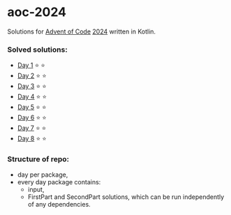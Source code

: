 # aoc-2024

Solutions for [Advent of Code](https://adventofcode.com/) [2024](https://adventofcode.com/2024) written in Kotlin.

### Solved solutions:
* [Day 1](src/day01) :star: :star:
* [Day 2](src/day02) :star: :star:
* [Day 3](src/day03) :star: :star:
* [Day 4](src/day04) :star: :star:
* [Day 5](src/day05) :star: :star:
* [Day 6](src/day06) :star: :star:
* [Day 7](src/day07) :star: :star:
* [Day 8](src/day08) :star: :star:

### Structure of repo:
 - day per package,
 - every day package contains: 
   - input,
   - FirstPart and SecondPart solutions, which can be run independently of any dependencies.

